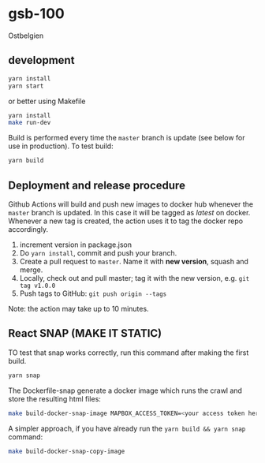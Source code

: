 # gsb-100
Ostbelgien

## development
```sh
yarn install
yarn start
```
or better using Makefile
```sh
yarn install
make run-dev
```
Build is performed every time the `master` branch is update (see below for use in production). To test build:
```sh
yarn build
```

## Deployment and release procedure
Github Actions will build and push new images to docker hub whenever the `master` branch is updated.
In this case it will be tagged as *latest* on docker. Whenever a new tag is created,
the action uses it to tag the docker repo accordingly.

1. increment version in package.json
2. Do `yarn install`, commit and push your branch.
3. Create a pull request to `master`. Name it with **new version**, squash and merge.
4. Locally, check out and pull master; tag it with the new version, e.g. `git tag v1.0.0`
5. Push tags to GitHub: `git push origin --tags`

Note: the action may take up to 10 minutes.


## React SNAP (MAKE IT STATIC)
TO test that snap works correctly, run this command after making the first build.
```sh
yarn snap
```
The Dockerfile-snap generate a docker image which runs the crawl and store the resulting html files:
```sh
make build-docker-snap-image MAPBOX_ACCESS_TOKEN=<your access token here>
```
A simpler approach, if you have already run the `yarn build && yarn snap` command:
```sh
make build-docker-snap-copy-image
```
